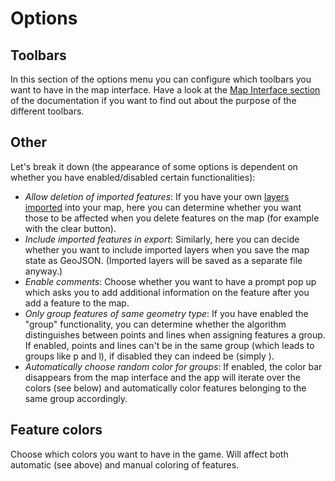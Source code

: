 # Options

## Toolbars

In this section of the options menu you can configure which toolbars you want to have in the map interface. 
Have a look at the [Map Interface section](../map_interface.md) of the documentation if you want to find out about the purpose of the different toolbars.

## Other

Let's break it down (the appearance of some options is dependent on whether you have enabled/disabled certain functionalities):
* *Allow deletion of imported features*: 
If you have your own [layers imported](layer_management.md) into your map, here you can determine whether you want those to be affected when you delete features on the map (for example with the clear button).
* *Include imported features in export*: 
Similarly, here you can decide whether you want to include imported layers when you save the map state as GeoJSON. (Imported layers will be saved as a separate file anyway.)
* *Enable comments*: 
Choose whether you want to have a prompt pop up which asks you to add additional information on the feature after you add a feature to the map.
* *Only group features of same geometry type*:
If you have enabled the "group" functionality, you can determine whether the algorithm distinguishes between points and lines when assigning features a group.
If enabled, points and lines can't be in the same group (which leads to groups like p<number> and l<number>), if disabled they can indeed be (simply <number>).
* *Automatically choose random color for groups*: 
If enabled, the color bar disappears from the map interface and the app will iterate over the colors (see below) and automatically color features belonging to the same group accordingly.

## Feature colors

Choose which colors you want to have in the game. Will affect both automatic (see above) and manual coloring of features.
